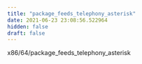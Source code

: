 ```yaml
---
title: "package_feeds_telephony_asterisk"
date: 2021-06-23 23:08:56.522964
hidden: false
draft: false
---
```


x86/64/package_feeds_telephony_asterisk

